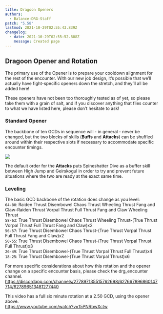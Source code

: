 ```yaml
---
title: Dragoon Openers
authors:
  - Balance-DRG-Staff
patch: "5.58"
lastmod: 2021-10-29T02:55:43.839Z
changelog:
  - date: 2021-10-29T02:55:52.808Z
    message: Created page
---
```

## Dragoon Opener and Rotation

The primary use of the Opener is to prepare your cooldown alignment for the rest of the encounter. With our new job design, it’s possible that we’ll actually have fight-specific openers down the stretch, and they’ll all be added here!

These openers have not been too thoroughly tested as of yet, so please take them with a grain of salt, and if you discover anything that flies counter to what we have listed here, please don’t hesitate to ask!

### Standard Opener

The backbone of ten GCDs in sequence will - in general - never be changed, but the two blocks of skills (**Buffs** and **Attacks**) can be shuffled around within their respective slots if necessary to accommodate specific encounter timings.

![](https://i.imgur.com/bNh6e0x.png)

The default order for the **Attacks** puts Spineshatter Dive as a buffer skill between High Jump and Geirskogul in order to try and prevent future situations where the two are ready at the exact same time.

### Leveling

The basic GCD backbone of the rotation does change as you level:\
`64-80`: Raiden Thrust Disembowel Chaos Thrust Wheeling Thrust Fang and Claw-Raiden Thrust Vorpal Thrust Full Thrust Fang and Claw Wheeling Thrust\
`58-63`: True Thrust Disembowel Chaos Thrust Wheeling Thrust-(True Thrust Vorpal Thrust Full Thrust Fang and Claw)x2\
`56-57`: True Thrust Disembowel Chaos Thrust-(True Thrust Vorpal Thrust Full Thrust Fang and Claw)x2\
`50-55`: True Thrust Disembowel Chaos Thrust-(True Thrust Vorpal Thrust Full Thrust)x3\
`26-49`: True Thrust Disembowel-(True Thrust Vorpal Thrust Full Thrust)x4\
`18-25`: True Thrust Disembowel-(True Thrust Vorpal Thrust)x6  

For more specific considerations about how this rotation and the opener change on a specific encounter basis, please check the drg_encounter channel.
<https://discordapp.com/channels/277897135515762698/627667896860147714/627896513481277440>

This video has a full six minute rotation at a 2.50 GCD, using the opener above.\
<https://www.youtube.com/watch?v=15PNRbwXctw>